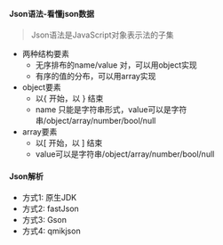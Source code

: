 

#### Json语法-看懂json数据

> Json语法是JavaScript对象表示法的子集

* 两种结构要素
  * 无序排布的name/value 对，可以用object实现
  * 有序的值的分布，可以用array实现
* object要素
  * 以{ 开始，以 } 结束
  * name 只能是字符串形式，value可以是字符串/object/array/number/bool/null
* array要素
  * 以[ 开始，以 ] 结束
  * value可以是字符串/object/array/number/bool/null



#### Json解析

* 方式1: 原生JDK
* 方式2: fastJson
* 方式3: Gson
* 方式4: qmikjson